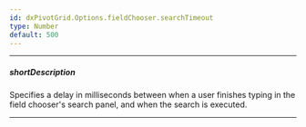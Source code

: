 ```yaml
---
id: dxPivotGrid.Options.fieldChooser.searchTimeout
type: Number
default: 500
---
```

---
##### shortDescription
Specifies a delay in milliseconds between when a user finishes typing in the field chooser's search panel, and when the search is executed.

---
